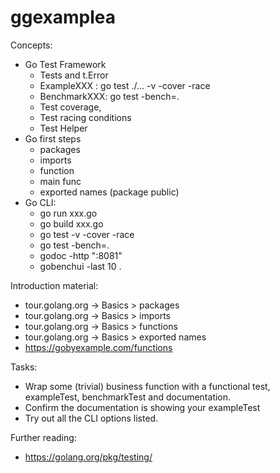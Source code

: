 
#  ggexamplea

  

Concepts:
 - Go Test Framework
	 - Tests and t.Error 
	 - ExampleXXX : go test ./... -v -cover -race
	 - BenchmarkXXX: go test -bench=. 
	 - Test coverage, 
	 - Test racing conditions
	 - Test Helper
- Go first steps
	- packages
	- imports
	- function
	- main func
	- exported names (package public)
- Go CLI:
	- go run xxx.go
	- go build xxx.go
	- go test -v -cover -race
	- go test -bench=.
	- godoc -http ":8081"
	- gobenchui -last 10 .

Introduction material:
- tour.golang.org -> Basics > packages
- tour.golang.org -> Basics > imports
- tour.golang.org -> Basics > functions
- tour.golang.org -> Basics > exported names
- https://gobyexample.com/functions

Tasks:
- Wrap some (trivial) business function with a functional test, exampleTest, benchmarkTest and documentation.
- Confirm the documentation is showing your exampleTest
- Try out all the CLI options listed.

Further reading:
- https://golang.org/pkg/testing/
